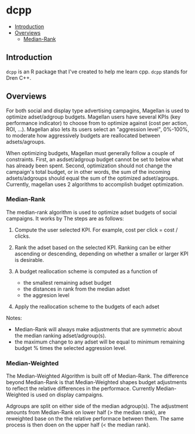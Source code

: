 dcpp
================

-   [Introduction](#introduction)
-   [Overviews](#Overviews)
    -   [Median-Rank](#median-rank)

Introduction
------------

`dcpp` is an R package that I've created to help me learn cpp. `dcpp` stands for Dren C++.

Overviews
----------------------------

For both social and display type advertising campagins, Magellan is used to optimize adset/adgroup budgets. Magellan users have several KPIs (key performance indicator) to choose from to optimize against (cost per action, ROI, ...). Magellan also lets its users select an "aggression level", 0%-100%, to moderate how aggressively budgets are reallocated between adsets/agroups.

When optimizing budgets, Magellan must generally follow a couple of constraints. First, an asdset/adgroup budget cannot be set to below what has already been spent. Second, optimization should not change the campaign's total budget, or in other words, the sum of the incoming adsets/adgroups should equal the sum of the optimized adset/agroups. Currently, magellan uses 2 algorithms to accomplish budget optimization.

### Median-Rank

The median-rank algorithm is used to optimize adset budgets of social campaigns. It works by The steps are as follows:

1.  Compute the user selected KPI. For example, cost per click = cost / clicks.
2.  Rank the adset based on the selected KPI. Ranking can be either ascending or descending, depending on whether a smaller or larger KPI is desirable.
3.  A budget reallocation scheme is computed as a function of
    -   the smallest remaining adset budget
    -   the distances in rank from the median adset
    -   the aggresion level

4.  Apply the reallocation scheme to the budgets of each adset

Notes:

-   Median-Rank will always make adjustments that are symmetric about the median ranking adset/adgroup(s).
-   the maximum change to any adset will be equal to minimum remaining budget % times the selected aggression level.

### Median-Weighted

The Median-Weighted Algorithm is built off of Median-Rank. The difference beyond Median-Rank is that Median-Weighted shapes budget adjustments to reflect the relative differences in the performace. Currently Median-Weighted is used on display campaigns.

Adgroups are split on either side of the median adgroup(s). The adjustment amounts from Median-Rank on lower half (&gt; the median rank), are reweighted base on the the relative performace between them. The same process is then doen on the upper half (&lt; the median rank).
